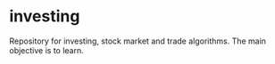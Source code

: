 # investing
Repository for investing, stock market and trade algorithms. The main objective is to learn.

